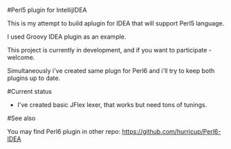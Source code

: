 #Perl5 plugin for IntellijIDEA

This is my attempt to build aplugin for IDEA that will support Perl5 language.

I used Groovy IDEA plugin as an example. 

This project is currently in development, and if you want to participate - welcome.

Simultaneously i've created same plugn for Perl6 and i'll try to keep both plugins up to date.

#Current status

* I've created basic JFlex lexer, that works but need tons of tunings.

#See also

You may find Perl6 plugin in other repo: https://github.com/hurricup/Perl6-IDEA